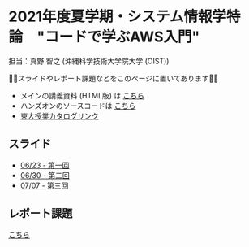 # 2021年度夏学期・システム情報学特論　"コードで学ぶAWS入門"

担当：真野 智之 (沖縄科学技術大学院大学 (OIST))

🚀🚀スライドやレポート課題などをこのページに置いてあります🚀🚀

- メインの講義資料 (HTML版) は [こちら](https://tomomano.github.io/learn-aws-by-coding/)
- ハンズオンのソースコードは [こちら](https://github.com/tomomano/learn-aws-by-coding)
- [東大授業カタログリンク](https://catalog.he.u-tokyo.ac.jp/detail?code=FEN-MP4400L1&year=2021)

## スライド

- [06/23 - 第一回](slides/20210623.pdf)
- [06/30 - 第二回](slides/20210630.pdf)
- [07/07 - 第三回](slides/20210707.pdf)

## レポート課題

[こちら](report.md)
